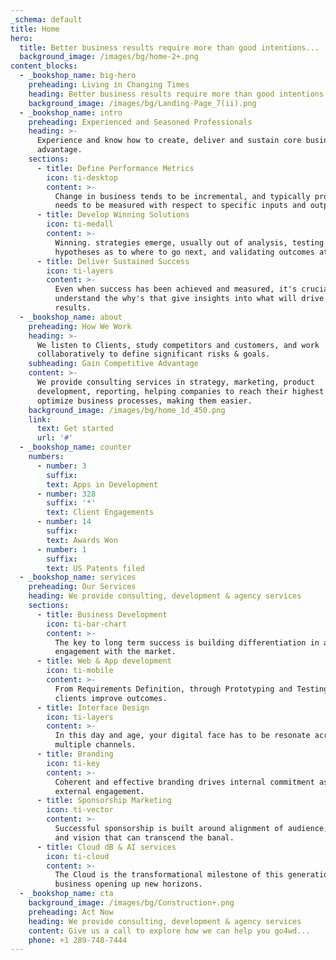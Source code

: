 ```yaml
---
_schema: default
title: Home
hero:
  title: Better business results require more than good intentions...
  background_image: /images/bg/home-2+.png
content_blocks:
  - _bookshop_name: big-hero
    preheading: Living in Changing Times
    heading: Better business results require more than good intentions...
    background_image: /images/bg/Landing-Page_7(ii).png
  - _bookshop_name: intro
    preheading: Experienced and Seasoned Professionals
    heading: >-
      Experience and know how to create, deliver and sustain core business
      advantage.
    sections:
      - title: Define Performance Metrics
        icon: ti-desktop
        content: >-
          Change in business tends to be incremental, and typically progress
          needs to be measured with respect to specific inputs and outputs.
      - title: Develop Winning Solutions
        icon: ti-medall
        content: >-
          Winning. strategies emerge, usually out of analysis, testing
          hypotheses as to where to go next, and validating outcomes at scale.
      - title: Deliver Sustained Success
        icon: ti-layers
        content: >-
          Even when success has been achieved and measured, it's crucial to
          understand the why's that give insights into what will drive sustained
          results.
  - _bookshop_name: about
    preheading: How We Work
    heading: >-
      We listen to Clients, study competitors and customers, and work
      collaboratively to define significant risks & goals.
    subheading: Gain Competitive Advantage
    content: >-
      We provide consulting services in strategy, marketing, product
      development, reporting, helping companies to reach their highest level. We
      optimize business processes, making them easier.
    background_image: /images/bg/home_1d_450.png
    link:
      text: Get started
      url: '#'
  - _bookshop_name: counter
    numbers:
      - number: 3
        suffix:
        text: Apps in Development
      - number: 328
        suffix: '*'
        text: Client Engagements
      - number: 14
        suffix:
        text: Awards Won
      - number: 1
        suffix:
        text: US Patents filed
  - _bookshop_name: services
    preheading: Our Services
    heading: We provide consulting, development & agency services
    sections:
      - title: Business Development
        icon: ti-bar-chart
        content: >-
          The key to long term success is building differentiation in and
          engagement with the market.
      - title: Web & App development
        icon: ti-mobile
        content: >-
          From Requirements Definition, through Prototyping and Testing, we help
          clients improve outcomes.
      - title: Interface Design
        icon: ti-layers
        content: >-
          In this day and age, your digital face has to be resonate across
          multiple channels.
      - title: Branding
        icon: ti-key
        content: >-
          Coherent and effective branding drives internal commitment as well as
          external engagement.
      - title: Sponsorship Marketing
        icon: ti-vector
        content: >-
          Successful sponsorship is built around alignment of audience, values,
          and vision that can transcend the banal.
      - title: Cloud dB & AI services
        icon: ti-cloud
        content: >-
          The Cloud is the transformational milestone of this generation of
          business opening up new horizons.
  - _bookshop_name: cta
    background_image: /images/bg/Construction+.png
    preheading: Act Now
    heading: We provide consulting, development & agency services
    content: Give us a call to explore how we can help you go4wd...
    phone: +1 289-748-7444
---
```


